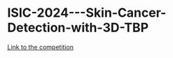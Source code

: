 # ISIC-2024---Skin-Cancer-Detection-with-3D-TBP
[Link to the competition ](https://www.kaggle.com/competitions/isic-2024-challenge)
